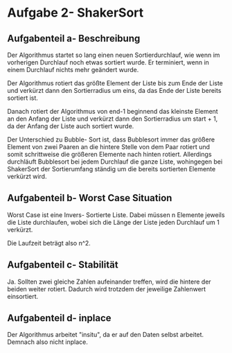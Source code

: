 # Aufgabe 2- ShakerSort

## Aufgabenteil a- Beschreibung

Der Algorithmus startet so lang einen neuen Sortierdurchlauf, wie wenn im vorherigen Durchlauf noch etwas sortiert wurde. Er terminiert, wenn in einem Durchlauf nichts mehr geändert wurde.

Der Algorithmus rotiert das größte Element der Liste bis zum Ende der Liste und verkürzt dann den Sortierradius um eins, da das Ende der Liste bereits sortiert ist.

Danach rotiert der Algorithmus von end-1 beginnend das kleinste Element an den Anfang der Liste und verkürzt dann den Sortierradius um start + 1, da der Anfang der Liste auch sortiert wurde.

Der Unterschied zu Bubble- Sort ist, dass Bubblesort immer das größere Element von zwei Paaren an die hintere Stelle von dem Paar rotiert und somit schrittweise die größeren Elemente nach hinten rotiert. Allerdings durchläuft Bubblesort bei jedem Durchlauf die ganze Liste, wohingegen bei ShakerSort der Sortierumfang ständig um die bereits sortierten Elemente verkürzt wird.

## Aufgabenteil b- Worst Case Situation

Worst Case ist eine Invers- Sortierte Liste. Dabei müssen n Elemente jeweils die Liste durchlaufen, wobei sich die Länge der Liste jeden Durchlauf um 1 verkürzt.

Die Laufzeit beträgt also n^2.

## Aufgabenteil c- Stabilität

Ja. Sollten zwei gleiche Zahlen aufeinander treffen, wird die hintere der beiden weiter rotiert. Dadurch wird trotzdem der jeweilige Zahlenwert einsortiert.

## Aufgabenteil d- inplace

Der Algorithmus arbeitet "insitu", da er auf den Daten selbst arbeitet. Demnach also nicht inplace.

